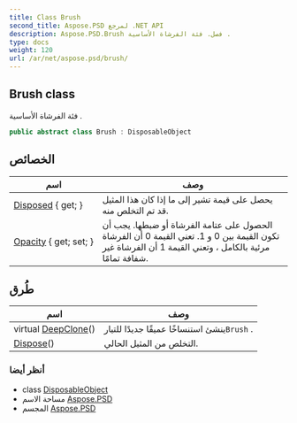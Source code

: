 ```yaml
---
title: Class Brush
second_title: Aspose.PSD لمرجع .NET API
description: Aspose.PSD.Brush فصل. فئة الفرشاة الأساسية .
type: docs
weight: 120
url: /ar/net/aspose.psd/brush/
---
```

## Brush class

فئة الفرشاة الأساسية .

```csharp
public abstract class Brush : DisposableObject
```

## الخصائص

| اسم | وصف |
| --- | --- |
| [Disposed](../../aspose.psd/disposableobject/disposed/) { get; } | يحصل على قيمة تشير إلى ما إذا كان هذا المثيل قد تم التخلص منه. |
| [Opacity](../../aspose.psd/brush/opacity/) { get; set; } | الحصول على عتامة الفرشاة أو ضبطها. يجب أن تكون القيمة بين 0 و 1. تعني القيمة 0 أن الفرشاة مرئية بالكامل ، وتعني القيمة 1 أن الفرشاة غير شفافة تمامًا. |

## طُرق

| اسم | وصف |
| --- | --- |
| virtual [DeepClone](../../aspose.psd/brush/deepclone/)() | ينشئ استنساخًا عميقًا جديدًا للتيار`Brush` . |
| [Dispose](../../aspose.psd/disposableobject/dispose/)() | التخلص من المثيل الحالي. |

### أنظر أيضا

* class [DisposableObject](../disposableobject/)
* مساحة الاسم [Aspose.PSD](../../aspose.psd/)
* المجسم [Aspose.PSD](../../)


